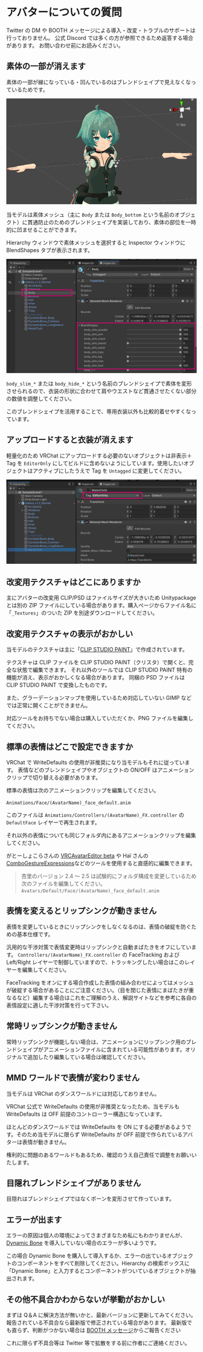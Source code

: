 # アバターについての質問

Twitter の DM や BOOTH メッセージによる導入・改変・トラブルのサポートは行っておりません。
公式 Discord では多くの方が参照できるため返答する場合があります。
お問い合わせ前にお読みください。

## 素体の一部が消えます

素体の一部が線になっている・凹んでいるのはブレンドシェイプで見えなくなっているためです。

![](../images/qa/body_hideshapekey.png ":class=ss :size=500")

当モデルは素体メッシュ（主に `Body` または `Body_bottom` という名前のオブジェクト）に貫通防止のためのブレンドシェイプを実装しており、素体の部位を一時的に凹ませることができます。

Hierarchy ウィンドウで素体メッシュを選択すると Inspector ウィンドウに BlendShapes タブが表示されます。

![](../images/qa/body_hideshapekey02.png ":class=ss :size=800")

`body_slim_*` または `body_hide_*` という名前のブレンドシェイプで素体を変形させられるので、衣装の形状に合わせて肩やウエストなど貫通させたくない部分の数値を調整してください。

このブレンドシェイプを活用することで、専用衣装以外も比較的着せやすくなっています。

## アップロードすると衣装が消えます

軽量化のため VRChat にアップロードする必要のないオブジェクトは非表示＋ Tag を `EditorOnly` にしてビルドに含めないようにしています。使用したいオブジェクトはアクティブにしたうえで Tag を `Untagged` に変更してください。

![](../images/qa/editoronly.png ":class=ss :size=800")

## 改変用テクスチャはどこにありますか

主にアバターの改変用 CLIP/PSD はファイルサイズが大きいため Unitypackage とは別の ZIP ファイルにしている場合があります。購入ページからファイル名に「`_Textures`」のついた ZIP を別途ダウンロードしてください。

## 改変用テクスチャの表示がおかしい

当モデルのテクスチャは主に「[CLIP STUDIO PAINT](https://www.clipstudio.net/)」で作成されています。

テクスチャは CLIP ファイルを CLIP STUDIO PAINT（クリスタ）で開くと、完全な状態で編集できます。
それ以外のツールでは CLIP STUDIO PAINT 特有の機能が消え、表示がおかしくなる場合があります。
同梱の PSD ファイルは CLIP STUDIO PAINT で変換したものです。

また、グラーデーションマップを使用しているため対応していない GIMP などでは正常に開くことができません。

対応ツールをお持ちでない場合は購入していただくか、PNG ファイルを編集してください。

## 標準の表情はどこで設定できますか

VRChat で WriteDefaults の使用が非推奨になり当モデルもそれに従っています。
表情などのブレンドシェイプやオブジェクトの ON/OFF はアニメーションクリップで切り替える必要があります。

標準の表情は次のアニメーションクリップを編集してください。

`Animations/Face/(AvatarName)_face_default.anim`

このファイルは `Animations/Controllers/(AvatarName)_FX.controller` の `DefaultFace` レイヤーで再生されます。

それ以外の表情についても同じフォルダ内にあるアニメーションクリップを編集してください。

がとーしょこらさんの [VRCAvatarEditor beta](https://gatosyocora.booth.pm/items/1258744) や Haï さんの [ComboGestureExpressions](https://hai-vr.booth.pm/items/2219616)などのツールを使用すると直感的に編集できます。

> 杏里のバージョン 2.4 ～ 2.5 は試験的にフォルダ構成を変更しているため次のファイルを編集してください。
> `Avatars/Default/Face/(AvatarName)_face_default.anim`

## 表情を変えるとリップシンクが動きません

表情を変更しているときにリップシンクをしなくなるのは、表情の破綻を防ぐための基本仕様です。

汎用的な干渉対策で表情変更時はリップシンクと自動まばたきをオフにしています。
`Controllers/(AvatarName)_FX.controller` の FaceTracking および Left/Right レイヤーで制御していますので、トラッキングしたい場合はこのレイヤーを編集してください。

FaceTracking をオンにする場合作成した表情の組み合わせによってはメッシュが破綻する場合があることにご注意ください。（目を閉じた表情にまばたきが重なるなど）編集する場合はこれをご理解のうえ、解説サイトなどを参考に各自の表情設定に適した干渉対策を行って下さい。

## 常時リップシンクが動きません

常時リップシンクが機能しない場合は、アニメーションにリップシンク用のブレンドシェイプがアニメーションファイルに含まれている可能性があります。オリジナルで追加したり編集している場合は確認してください。

## MMD ワールドで表情が変わりません

当モデルは VRChat のダンスワールドには対応しておりません。

VRChat 公式で WriteDefaults の使用が非推奨となったため、当モデルも WriteDefaults は OFF 前提のコントローラー構造になっています。

ほとんどのダンスワールドでは WriteDefaults を ON にする必要があるようです。そのため当モデルに限らず WriteDefaults が OFF 前提で作られているアバターは表情が動きません。

権利的に問題のあるワールドもあるため、確認のうえ自己責任で調整をお願いいたします。

## 目隠れブレンドシェイプがありません

目隠れはブレンドシェイプではなくボーンを変形させて作っています。

## エラーが出ます

エラーの原因は個人の環境によってさまざまなため私にもわかりませんが、[Dynamic Bone](https://assetstore.unity.com/packages/tools/animation/dynamic-bone-16743?locale=ja-JP) を導入していない場合のエラーが多いようです。

この場合 Dynamic Bone を購入して導入するか、エラーの出ているオブジェクトのコンポーネントをすべて削除してください。Hierarchy の検索ボックスに「Dynamic Bone」と入力するとコンポーネントがついているオブジェクトが抽出されます。

## その他不具合かわからないが挙動がおかしい

まずは Q＆A に解決方法が無いかと、最新バージョンに更新してみてください。
報告されている不具合なら最新版で修正されている場合があります。
最新版でも直らず、判断がつかない場合は [BOOTH メッセージ](https://mio3works.booth.pm/)からご報告ください

これに限らず不具合等は Twitter 等で拡散をする前に作者にご連絡ください。
